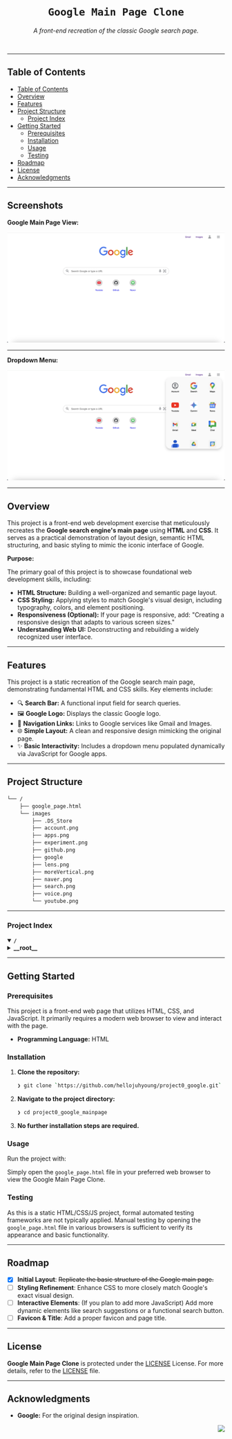 <div id="top">

<!-- HEADER STYLE: CLASSIC -->
<div align="center">

# <code>Google Main Page Clone</code>

<em>A front-end recreation of the classic Google search page.</em>

</div>
<br>

---

## Table of Contents

- [Table of Contents](#table-of-contents)
- [Overview](#overview)
- [Features](#features)
- [Project Structure](#project-structure)
  - [Project Index](#project-index)
- [Getting Started](#getting-started)
  - [Prerequisites](#prerequisites)
  - [Installation](#installation)
  - [Usage](#usage)
  - [Testing](#testing)
- [Roadmap](#roadmap)
- [License](#license)
- [Acknowledgments](#acknowledgments)

---

## Screenshots

**Google Main Page View:**

![Google Main Page Screenshot](images/homepage-screenshot.png "A screenshot of the Google Main Page Clone.")

---

**Dropdown Menu:**

![Dropdown Menu Screenshot](images/dropdown-menu.png "The Google apps dropdown menu in action.")

---

## Overview

This project is a front-end web development exercise that meticulously recreates the **Google search engine's main page** using **HTML** and **CSS**. It serves as a practical demonstration of layout design, semantic HTML structuring, and basic styling to mimic the iconic interface of Google.

**Purpose:**

The primary goal of this project is to showcase foundational web development skills, including:

- **HTML Structure:** Building a well-organized and semantic page layout.
- **CSS Styling:** Applying styles to match Google's visual design, including typography, colors, and element positioning.
- **Responsiveness (Optional):** If your page is responsive, add: "Creating a responsive design that adapts to various screen sizes."
- **Understanding Web UI:** Deconstructing and rebuilding a widely recognized user interface.

---

## Features

This project is a static recreation of the Google search main page, demonstrating fundamental HTML and CSS skills. Key elements include:

- 🔍 **Search Bar:** A functional input field for search queries.
- 🖼️ **Google Logo:** Displays the classic Google logo.
- 🔗 **Navigation Links:** Links to Google services like Gmail and Images.
- 🌐 **Simple Layout:** A clean and responsive design mimicking the original page.
- ✨ **Basic Interactivity:** Includes a dropdown menu populated dynamically via JavaScript for Google apps.

---

## Project Structure

```sh
└── /
    ├── google_page.html
    └── images
        ├── .DS_Store
        ├── account.png
        ├── apps.png
        ├── experiment.png
        ├── github.png
        ├── google
        ├── lens.png
        ├── moreVertical.png
        ├── naver.png
        ├── search.png
        ├── voice.png
        └── youtube.png
```

---

### Project Index

<details open>
	<summary><b><code>/</code></b></summary>
	<!-- __root__ Submodule -->
	<details>
		<summary><b>__root__</b></summary>
		<blockquote>
			<div class='directory-path' style='padding: 8px 0; color: #666;'>
				<code><b>⦿ __root__</b></code>
			<table style='width: 100%; border-collapse: collapse;'>
			<thead>
				<tr style='background-color: #f8f9fa;'>
					<th style='width: 30%; text-align: left; padding: 8px;'>File Name</th>
					<th style='text-align: left; padding: 8px;'>Summary</th>
				</tr>
			</thead>
				<tr style='border-bottom: 1px solid #eee;'>
					<td style='padding: 8px;'><b><a href='/google_page.html'>google_page.html</a></b></td>
					<td style='padding: 8px;'>- The <code>google_page.html</code> file renders a simplified Google homepage<br>- It displays a Google logo, search bar, and navigation links to Gmail and Images<br>- A dropdown menu, populated dynamically via JavaScript, provides access to various Google apps<br>- Additionally, the page features links to YouTube, GitHub, and Naver<br>- The HTML utilizes CSS for styling and JavaScript for interactive elements.</td>
				</tr>
			</table>
		</blockquote>
	</details>
</details>

---

## Getting Started

### Prerequisites

This project is a front-end web page that utilizes HTML, CSS, and JavaScript. It primarily requires a modern web browser to view and interact with the page.

- **Programming Language:** HTML

### Installation

1. **Clone the repository:**

   ```sh
   ❯ git clone `https://github.com/hellojuhyoung/project0_google.git`
   ```

2. **Navigate to the project directory:**

   ```sh
   ❯ cd project0_google_mainpage
   ```

3. **No further installation steps are required.**

### Usage

Run the project with:

Simply open the `google_page.html` file in your preferred web browser to view the Google Main Page Clone.

### Testing

As this is a static HTML/CSS/JS project, formal automated testing frameworks are not typically applied. Manual testing by opening the `google_page.html` file in various browsers is sufficient to verify its appearance and basic functionality.

---

## Roadmap

- [x] **Initial Layout**: <strike>Replicate the basic structure of the Google main page.</strike>
- [ ] **Styling Refinement**: Enhance CSS to more closely match Google's exact visual design.
- [ ] **Interactive Elements**: (If you plan to add more JavaScript) Add more dynamic elements like search suggestions or a functional search button.
- [ ] **Favicon & Title**: Add a proper favicon and page title.

---

## License

**Google Main Page Clone** is protected under the [LICENSE](https://choosealicense.com/licenses) License. For more details, refer to the [LICENSE](https://choosealicense.com/licenses/) file.

---

## Acknowledgments

- **Google:** For the original design inspiration.

<div align="right">

[![][back-to-top]](#top)

</div>

[back-to-top]: https://img.shields.io/badge/-BACK_TO_TOP-151515?style=flat-square

